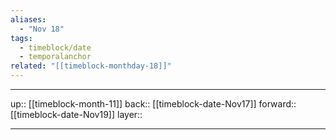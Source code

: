 ```yaml
---
aliases:
  - "Nov 18"
tags:
  - timeblock/date
  - temporalanchor
related: "[[timeblock-monthday-18]]"
---
```




***

up:: [[timeblock-month-11]]
back:: [[timeblock-date-Nov17]]
forward:: [[timeblock-date-Nov19]]
layer:: 

***
